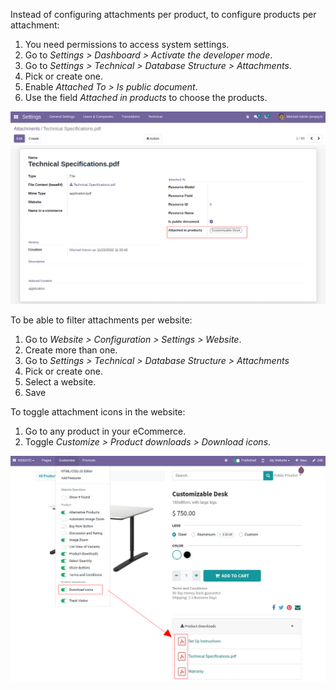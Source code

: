 Instead of configuring attachments per product, to configure products
per attachment:

1.  You need permissions to access system settings.
2.  Go to *Settings \> Dashboard \> Activate the developer mode*.
3.  Go to *Settings \> Technical \> Database Structure \> Attachments*.
4.  Pick or create one.
5.  Enable *Attached To \> Is public document*.
6.  Use the field *Attached in products* to choose the products.

![](../static/description/backend-attachment.png)

To be able to filter attachments per website:

1.  Go to *Website \> Configuration \> Settings \> Website*.
2.  Create more than one.
3.  Go to *Settings \> Technical \> Database Structure \> Attachments*
4.  Pick or create one.
5.  Select a website.
6.  Save

To toggle attachment icons in the website:

1.  Go to any product in your eCommerce.
2.  Toggle *Customize \> Product downloads \> Download icons*.

![](../static/description/frontend-icons.png)
